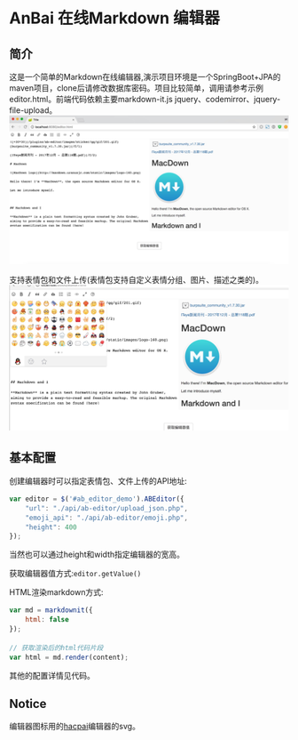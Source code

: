# AnBai 在线Markdown 编辑器

## 简介
这是一个简单的Markdown在线编辑器,演示项目环境是一个SpringBoot+JPA的maven项目，clone后请修改数据库密码。项目比较简单，调用请参考示例editor.html。前端代码依赖主要markdown-it.js jquery、codemirror、jquery-file-upload。
![](src/main/resources/static/images/1.png)

支持表情包和文件上传(表情包支持自定义表情分组、图片、描述之类的)。
![](src/main/resources/static/images/2.png)

## 基本配置

创建编辑器时可以指定表情包、文件上传的API地址:

```javascript
var editor = $('#ab_editor_demo').ABEditor({
    "url": "./api/ab-editor/upload_json.php",
    "emoji_api": "./api/ab-editor/emoji.php",
    "height": 400
});
```

当然也可以通过height和width指定编辑器的宽高。

获取编辑器值方式:`editor.getValue()`

HTML渲染markdown方式:

```javascript
var md = markdownit({
    html: false
});

// 获取渲染后的html代码片段
var html = md.render(content);
```

其他的配置详情见代码。

## Notice

编辑器图标用的[hacpai](https://hacpai.com/)编辑器的svg。